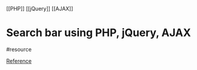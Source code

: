 [[PHP]] [[jQuery]] [[AJAX]]
# Search bar using PHP, jQuery, AJAX
#resource 

[Reference](https://www.youtube.com/watch?v=sWx01r2nIS8)
